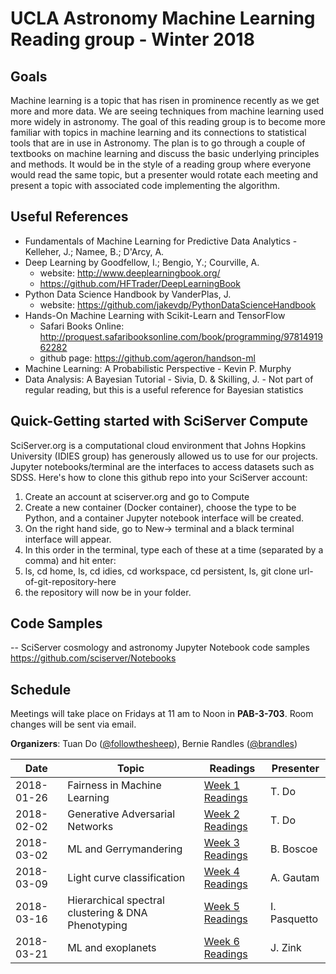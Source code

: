 # UCLA Astronomy Machine Learning Reading group - Winter 2018

## Goals
Machine learning is a topic that has risen in prominence recently as we get more and more data. We are seeing techniques from machine learning used more widely in astronomy. The goal of this reading group is to become more familiar with topics in machine learning and its connections to statistical tools that are in use in Astronomy. The plan is to go through a couple of textbooks on machine learning and discuss the basic underlying principles and methods. It would be in the style of a reading group where everyone would read the same topic, but a presenter would rotate each meeting and present a topic with associated code implementing the algorithm.

## Useful References
- Fundamentals of Machine Learning for Predictive Data Analytics - Kelleher, J.; Namee, B.; D'Arcy, A.
- Deep Learning by Goodfellow, I.; Bengio, Y.;  Courville, A.
  - website: http://www.deeplearningbook.org/
  - https://github.com/HFTrader/DeepLearningBook
- Python Data Science Handbook by VanderPlas, J.
  - website: https://github.com/jakevdp/PythonDataScienceHandbook
- Hands-On Machine Learning with Scikit-Learn and TensorFlow
  - Safari Books Online: http://proquest.safaribooksonline.com/book/programming/9781491962282
  - github page: https://github.com/ageron/handson-ml
- Machine Learning: A Probabilistic Perspective - Kevin P. Murphy
- Data Analysis: A Bayesian Tutorial - Sivia, D. & Skilling, J. - Not part of regular reading, but this is a useful reference for Bayesian statistics

## Quick-Getting started with SciServer Compute
SciServer.org is a computational cloud environment that Johns Hopkins University (IDIES group) has generously allowed us to use for our projects. Jupyter notebooks/terminal are the interfaces to access datasets such as SDSS. Here's how to clone this github repo into your SciServer account:
1. Create an account at sciserver.org and go to Compute
2. Create a new container (Docker container), choose the type to be Python, and a container Jupyter notebook interface will be created.
3. On the right hand side, go to New-> terminal and a black terminal interface will appear.
4. In this order in the terminal, type each of these at a time (separated by a comma) and hit enter:
5. ls, cd home, ls, cd idies, cd workspace, cd persistent, ls, git clone url-of-git-repository-here
6. the repository will now be in your folder.


## Code Samples
-- SciServer cosmology and astronomy Jupyter Notebook code samples https://github.com/sciserver/Notebooks


## Schedule
Meetings will take place on Fridays at 11 am to Noon in **PAB-3-703**. Room changes will be sent via email.

**Organizers**: Tuan Do ([@followthesheep](https://github.com/followthesheep)), Bernie Randles ([@brandles](https://github.com/brandles))

| Date | Topic | Readings | Presenter |
| --- | --- | --- | --- |
|2018-01-26 | Fairness in Machine Learning  | [Week 1 Readings](week1/README.md)  | T. Do|
|2018-02-02 | Generative Adversarial Networks  | [Week 2 Readings](week2/README.md)  | T. Do     |
|2018-03-02 | ML and Gerrymandering | [Week 3 Readings](week3/README.md)   | B. Boscoe     |
|2018-03-09 | Light curve classification | [Week 4 Readings](week4/README.md)  |   A. Gautam   |
|2018-03-16 | Hierarchical spectral clustering & DNA Phenotyping | [Week 5 Readings](week5/README.md) |I. Pasquetto  |
|2018-03-21 | ML and exoplanets | [Week 6 Readings](week6/README.md) |J. Zink | 
